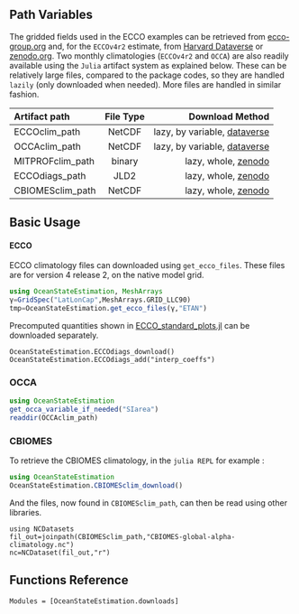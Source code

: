 ## Path Variables

The gridded fields used in the ECCO examples can be retrieved from [ecco-group.org](https://ecco-group.org/products.htm) and, for the `ECCOv4r2` estimate, from [Harvard Dataverse](https://dataverse.harvard.edu) or [zenodo.org](https://zenodo.org). Two monthly climatologies (`ECCOv4r2` and `OCCA`) are also readily available using the `Julia` artifact system as explained below. These can be relatively large files, compared to the package codes, so they are handled `lazily` (only downloaded when needed). More files are handled in similar fashion.

| Artifact path | File Type  | Download Method |
|:----------------|:----------------:|-----------------:|
| ECCOclim_path             | NetCDF              | lazy, by variable, [dataverse](https://dataverse.harvard.edu/dataverse/ECCO?q=&types=dataverses&sort=dateSort&order=desc&page=1) |
| OCCAclim_path             | NetCDF              |lazy, by variable, [dataverse](https://dataverse.harvard.edu/dataset.xhtml?persistentId=doi:10.7910/DVN/RNXA2A) |
| MITPROFclim_path             | binary    | lazy, whole, [zenodo](https://zenodo.org/record/5101243#.YXiEci1h1qs) |
| ECCOdiags_path             | JLD2    | lazy, whole, [zenodo](https://zenodo.org/record/5773401#.YbQmhS1h3Pg) |
| CBIOMESclim_path             | NetCDF    | lazy, whole, [zenodo](https://zenodo.org/record/5598417#.YoW46C-B3MU) |

## Basic Usage

#### ECCO

ECCO climatology files can downloaded using `get_ecco_files`. These files are for version 4 release 2, on the native model grid.

```julia
using OceanStateEstimation, MeshArrays
γ=GridSpec("LatLonCap",MeshArrays.GRID_LLC90)
tmp=OceanStateEstimation.get_ecco_files(γ,"ETAN")
```

Precomputed quantities shown in [ECCO\_standard\_plots.jl](examples/ECCO_standard_plots.html) can be downloaded separately.

```
OceanStateEstimation.ECCOdiags_download()
OceanStateEstimation.ECCOdiags_add("interp_coeffs")
```

### OCCA

```julia
using OceanStateEstimation
get_occa_variable_if_needed("SIarea")
readdir(OCCAclim_path)
```

### CBIOMES

To retrieve the CBIOMES climatology, in the `julia REPL` for example :

```julia
using OceanStateEstimation
OceanStateEstimation.CBIOMESclim_download()
```

And the files, now found in `CBIOMESclim_path`, can then be read using other libraries.

```
using NCDatasets
fil_out=joinpath(CBIOMESclim_path,"CBIOMES-global-alpha-climatology.nc")
nc=NCDataset(fil_out,"r")
```


## Functions Reference

```@autodocs
Modules = [OceanStateEstimation.downloads]
```
